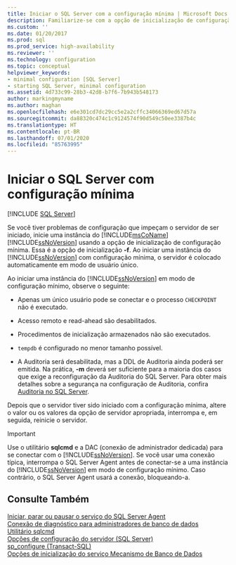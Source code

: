 ```yaml
---
title: Iniciar o SQL Server com a configuração mínima | Microsoft Docs
description: Familiarize-se com a opção de inicialização de configuração mínima no SQL Server. Veja quando e como usá-la e saiba como ela limita a funcionalidade.
ms.custom: ''
ms.date: 01/20/2017
ms.prod: sql
ms.prod_service: high-availability
ms.reviewer: ''
ms.technology: configuration
ms.topic: conceptual
helpviewer_keywords:
- minimal configuration [SQL Server]
- starting SQL Server, minimal configuration
ms.assetid: 4d733c99-28b3-42d8-b7f6-7b943b548173
author: markingmyname
ms.author: maghan
ms.openlocfilehash: e6e301cd7dc29cc5e2a2cffc34066369ed67d57a
ms.sourcegitcommit: da88320c474c1c9124574f90d549c50ee3387b4c
ms.translationtype: HT
ms.contentlocale: pt-BR
ms.lasthandoff: 07/01/2020
ms.locfileid: "85763995"
---
```

# <a name="start-sql-server-with-minimal-configuration"></a>Iniciar o SQL Server com configuração mínima
 [!INCLUDE [SQL Server](../../includes/applies-to-version/sqlserver.md)]

  Se você tiver problemas de configuração que impeçam o servidor de ser iniciado, inicie uma instância do [!INCLUDE[msCoName](../../includes/msconame-md.md)] [!INCLUDE[ssNoVersion](../../includes/ssnoversion-md.md)] usando a opção de inicialização de configuração mínima. Essa é a opção de inicialização **-f**. Ao iniciar uma instância do [!INCLUDE[ssNoVersion](../../includes/ssnoversion-md.md)] com configuração mínima, o servidor é colocado automaticamente em modo de usuário único.  
  
 Ao iniciar uma instância do [!INCLUDE[ssNoVersion](../../includes/ssnoversion-md.md)] em modo de configuração mínimo, observe o seguinte:  
  
-   Apenas um único usuário pode se conectar e o processo `CHECKPOINT` não é executado.  
  
-   Acesso remoto e read-ahead são desabilitados.  
  
-   Procedimentos de inicialização armazenados não são executados.  

-   `tempdb` é configurado no menor tamanho possível.

-   A Auditoria será desabilitada, mas a DDL de Auditoria ainda poderá ser emitida. Na prática, **-m** deverá ser suficiente para a maioria dos casos que exige a reconfiguração da Auditoria do SQL Server. Para obter mais detalhes sobre a segurança na configuração de Auditoria, confira [Auditoria no SQL Server](https://docs.microsoft.com/previous-versions/sql/sql-server-2008/dd392015(v=sql.100)#security).
  
 Depois que o servidor tiver sido iniciado com a configuração mínima, altere o valor ou os valores da opção de servidor apropriada, interrompa e, em seguida, reinicie o servidor.  
  
> [!IMPORTANT]  
>  Use o utilitário **sqlcmd** e a DAC (conexão de administrador dedicada) para se conectar com o [!INCLUDE[ssNoVersion](../../includes/ssnoversion-md.md)]. Se você usar uma conexão típica, interrompa o SQL Server Agent antes de conectar-se a uma instância do [!INCLUDE[ssNoVersion](../../includes/ssnoversion-md.md)] em modo de configuração mínimo. Caso contrário, o SQL Server Agent usará a conexão, bloqueando-a.  
  
## <a name="see-also"></a>Consulte Também  
 [Iniciar, parar ou pausar o serviço do SQL Server Agent](https://msdn.microsoft.com/library/c95a9759-dd30-4ab6-9ab0-087bb3bfb97c)   
 [Conexão de diagnóstico para administradores de banco de dados](../../database-engine/configure-windows/diagnostic-connection-for-database-administrators.md)   
 [Utilitário sqlcmd](../../tools/sqlcmd-utility.md)   
 [Opções de configuração do servidor &#40;SQL Server&#41;](../../database-engine/configure-windows/server-configuration-options-sql-server.md)   
 [sp_configure &#40;Transact-SQL&#41;](../../relational-databases/system-stored-procedures/sp-configure-transact-sql.md)   
 [Opções de inicialização do serviço Mecanismo de Banco de Dados](../../database-engine/configure-windows/database-engine-service-startup-options.md)  
  
  
